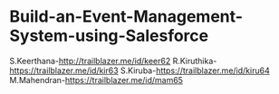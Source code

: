 # Build-an-Event-Management-System-using-Salesforce
S.Keerthana-http://trailblazer.me/id/keer62
R.Kiruthika-https://trailblazer.me/id/kir63
S.Kiruba-https://trailblazer.me/id/kiru64
M.Mahendran-https://trailblazer.me/id/mam65
